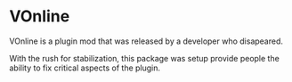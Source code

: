# VOnline
 
VOnline is a plugin mod that was released by a developer who disapeared.

With the rush for stabilization, this package was setup provide people the ability to fix critical aspects of the plugin.

